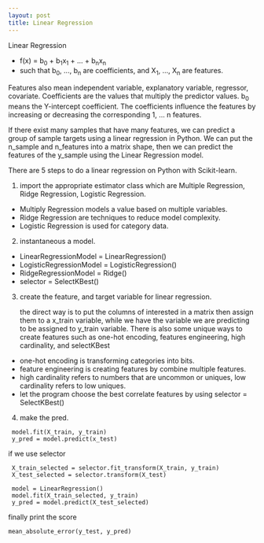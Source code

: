 ```yaml
---
layout: post
title: Linear Regression
---
```


Linear Regression

* f</sub>(x)</sub> = b<sub>0</sub> + b<sub>1</sub>x<sub>1</sub> + ... + b<sub>n</sub>x<sub>n</sub>
* such that b<sub>0</sub>, ..., b<sub>n</sub> are coefficients, and X<sub>1</sub>, ..., X<sub>n</sub> are features.

Features also mean independent variable, explanatory variable, regressor, covariate. Coefficients are the values that multiply the predictor values. b<sub>0</sub> means the Y-intercept coefficient. The coefficients influence the features by increasing or decreasing the corresponding 1, ... n features. <p>

If there exist many samples that have many features, we can predict a group of sample targets using a linear regression in Python.
We can put the n_sample and n_features into a matrix shape, then we can predict the features of the y_sample using the Linear Regression model.

There are 5 steps to do a linear regression on Python with Scikit-learn.
1. import the appropriate estimator class which are Multiple Regression, Ridge Regression, Logistic Regression.
  * Multiply Regression models a value based on multiple variables.
  * Ridge Regression are techniques to reduce model complexity.
  * Logistic Regression is used for category data.
2. instantaneous a model.
  * LinearRegressionModel = LinearRegression()
  * LogisticRegressionModel = LogisticRegression()
  * RidgeRegressionModel = Ridge()
  * selector = SelectKBest()
3. create the feature, and target variable for linear regression.
 
    the direct way is to put the columns of interested in a matrix then assign them to a x_train variable, while we have
the variable we are predicting to be assigned to y_train variable. There is also some unique ways to create features such as one-hot encoding, features engineering, high cardinality, and selectKBest
  * one-hot encoding is transforming categories into bits.
  * feature engineering is creating features by combine multiple features.
  * high cardinality refers to numbers that are uncommon or uniques, low cardinality refers to low uniques.
  * let the program choose the best correlate features by using selector = SelectKBest()
4. make the pred.
```
 model.fit(X_train, y_train)
 y_pred = model.predict(x_test)
```
if we use selector
```
 X_train_selected = selector.fit_transform(X_train, y_train)
 X_test_selected = selector.transform(X_test)

 model = LinearRegression()
 model.fit(X_train_selected, y_train)
 y_pred = model.predict(X_test_selected)
```

finally print the score
```
mean_absolute_error(y_test, y_pred)
```

```
